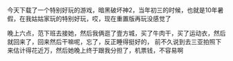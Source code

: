 今天下载了一个特别好玩的游戏，暗黑破坏神2，当年初三的时候，也就是10年暑假，在我姑姑家玩的特别好玩，哎，现在重置版再玩没感觉了

晚上六点，范下班去接她，然后我俩逛了壹方城，买了牛肉干，买了运动衣，然后就回来了，回来然后干嘛呢，忘了，反正睡得挺好的， 前不久说到去三亚拍照下来估计得花近万，然后她晚上终于跟我分担了，机票钱，不容易啊
